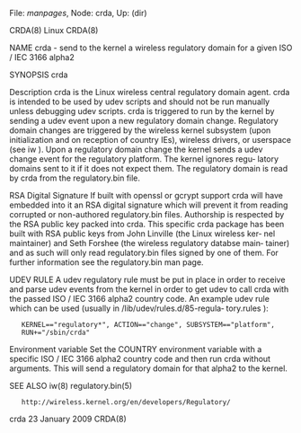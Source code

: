 File: *manpages*,  Node: crda,  Up: (dir)

CRDA(8)                              Linux                             CRDA(8)



NAME
       crda  - send to the kernel a wireless regulatory domain for a given ISO
       / IEC 3166 alpha2

SYNOPSIS
       crda




Description
       crda is the Linux wireless central regulatory domain agent.  crda is
       intended to be used by udev scripts and should not be run manually
       unless debugging udev scripts.  crda is triggered to run by the kernel
       by sending a udev event upon a new regulatory domain change. Regulatory
       domain changes are triggered by the wireless kernel subsystem (upon
       initialization and on reception of country IEs), wireless drivers, or
       userspace (see iw ). Upon a regulatory domain change the kernel sends a
       udev change event for the regulatory platform. The kernel ignores regu‐
       latory domains sent to it if it does not expect them. The regulatory
       domain is read by crda from the regulatory.bin file.



RSA Digital Signature
       If built with openssl or gcrypt support crda will have embedded into it
       an RSA digital signature which will prevent it from reading corrupted
       or non-authored regulatory.bin files. Authorship is respected by the
       RSA public key packed into crda.  This specific crda package has been
       built with RSA public keys from John Linville (the Linux wireless ker‐
       nel maintainer) and Seth Forshee (the wireless regulatory databse main‐
       tainer) and as such will only read regulatory.bin files signed by one
       of them. For further information see the regulatory.bin man page.



UDEV RULE
       A udev regulatory rule must be put in place in order to receive and
       parse udev events from the kernel in order to get udev to call crda
       with the passed ISO / IEC 3166 alpha2 country code.  An example udev
       rule which can be used (usually in /lib/udev/rules.d/85-regula‐
       tory.rules ):

       KERNEL=="regulatory*", ACTION=="change", SUBSYSTEM=="platform",
       RUN+="/sbin/crda"



Environment variable
       Set the COUNTRY environment variable with a specific ISO / IEC 3166
       alpha2 country code and then run crda without arguments. This will send
       a regulatory domain for that alpha2 to the kernel.


SEE ALSO
       iw(8) regulatory.bin(5)

       http://wireless.kernel.org/en/developers/Regulatory/



crda                            23 January 2009                        CRDA(8)
